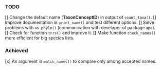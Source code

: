 ### TODO

[] Change the default name (**TaxonConceptID**) in output of `count_taxa()`.
[] Improve documentation in `print_name()` and test different options.
[] Solve problems with `as.phylo()` (communication with developer of package `ape`).
[] Check for function `tnrs()` and improve it.
[] Make function `check_names()` more efficient for big species lists.

### Achieved

[x] An argument in `match_names()` to compare only among accepted names.

